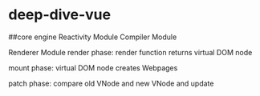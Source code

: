 # deep-dive-vue

##core engine
Reactivity Module
Compiler Module

Renderer Module
render phase: render function returns virtual DOM node

mount phase: virtual DOM node creates Webpages

patch phase: compare old VNode and new VNode and update





